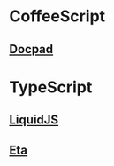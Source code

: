 # CoffeeScript

## [Docpad](https://github.com/docpad/docpad)


# TypeScript

## [LiquidJS](https://github.com/harttle/liquidjs)

## [Eta](https://github.com/eta-dev/eta)
